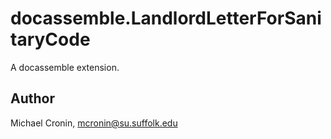 # docassemble.LandlordLetterForSanitaryCode

A docassemble extension.

## Author

Michael Cronin, mcronin@su.suffolk.edu

